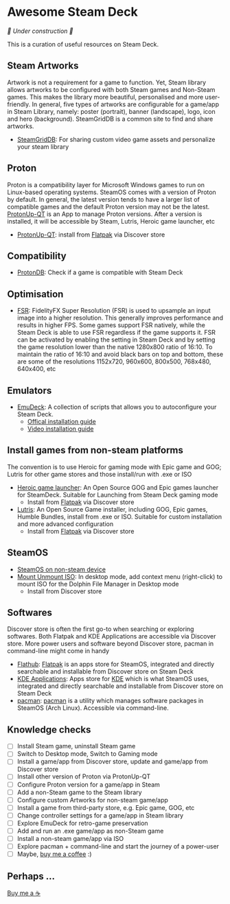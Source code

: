 # Awesome Steam Deck

*🚧 Under construction 🚧*

This is a curation of useful resources on Steam Deck.

## Steam Artworks
Artwork is not a requirement for a game to function. Yet, Steam library allows artworks to be configured with both Steam games and Non-Steam games. This makes the library more beautiful, personalised and more user-friendly. In general, five types of artworks are configurable for a game/app in Steam Library, namely: poster (portrait), banner (landscape), logo, icon and hero (background). SteamGridDB is a common site to find and share artworks.
- [SteamGridDB](https://www.steamgriddb.com/): For sharing custom video game assets and personalize your steam library 

## Proton
Proton is a compatibility layer for Microsoft Windows games to run on Linux-based operating systems. SteamOS comes with a version of Proton by default. In general, the latest version tends to have a larger list of compatible games and the default Proton version may not be the latest. [ProtonUp-QT](https://davidotek.github.io/protonup-qt/) is an App to manage Proton versions. After a version is installed, it will be accessible by Steam, Lutris, Heroic game launcher, etc
- [ProtonUp-QT](https://davidotek.github.io/protonup-qt/): install from [Flatpak](https://flathub.org/apps/details/net.davidotek.pupgui2) via Discover store

## Compatibility 
- [ProtonDB](https://www.protondb.com/): Check if a game is compatible with Steam Deck

## Optimisation
- [FSR](https://en.m.wikipedia.org/wiki/GPUOpen#FidelityFX_Super_Resolution): FidelityFX Super Resolution (FSR) is used to upsample an input image into a higher resolution. This generally improves performance and results in higher FPS. Some games support FSR natively, while the Steam Deck is able to use FSR regardless if the game supports it. FSR can be activated by enabling the setting in Steam Deck and by setting the game resolution lower than the native 1280x800 ratio of 16:10. To maintain the ratio of 16:10 and avoid black bars on top and bottom, these are some of the resolutions 1152x720, 960x600, 800x500, 768x480, 640x400, etc
 
## Emulators
- [EmuDeck](https://www.emudeck.com): A collection of scripts that allows you to autoconfigure your Steam Deck.
  - [Offical installation guide](https://www.emudeck.com/#how_to_install)
  - [Video installation guide](https://m.youtube.com/watch?v=AvzSHxccmIg)

## Install games from non-steam platforms
The convention is to use Heroic for gaming mode with Epic game and GOG; Lutris for other game stores and those install/run with .exe or ISO
- [Heroic game launcher](https://heroicgameslauncher.com/): An Open Source GOG and Epic games launcher for SteamDeck. Suitable for Launching from Steam Deck gaming mode
  - Install from [Flatpak](https://flathub.org/apps/details/com.heroicgameslauncher.hgl) via Discover store
- [Lutris](https://lutris.net/): An Open Source Game installer, including GOG, Epic games, Humble Bundles, install from .exe or ISO. Suitable for custom installation and more advanced configuration
  - Install from [Flatpak](https://flathub.org/apps/details/net.lutris.Lutris) via Discover store

## SteamOS
- [SteamOS on non-steam device](https://m.youtube.com/watch?v=Xr2BO4IPqro)
- [Mount Unmount ISO](https://store.kde.org/p/1414733/): In desktop mode, add context menu (right-click) to mount ISO for the Dolphin File Manager in Desktop mode
  - Install from Discover store

## Softwares
Discover store is often the first go-to when searching or exploring softwares. Both Flatpak and KDE Applications are accessible via Discover store. More power users and software beyond Discover store, pacman in command-line might come in handy
- [Flathub](https://flathub.org/home): [Flatpak](https://flatpak.org/) is an apps store for SteamOS, integrated and directly searchable and installable from Discover store on Steam Deck
- [KDE Applications](https://apps.kde.org/): Apps store for [KDE](https://en.m.wikipedia.org/wiki/KDE_Plasma_5) which is what SteamOS uses, integrated and directly searchable and installable from Discover store on Steam Deck
- [pacman](https://archlinux.org/packages/): [pacman](https://archlinux.org/pacman/) is a utility which manages software packages in SteamOS (Arch Linux). Accessible via command-line.

## Knowledge checks
- [ ] Install Steam game, uninstall Steam game
- [ ] Switch to Desktop mode, Switch to Gaming mode
- [ ] Install a game/app from Discover store, update and game/app from Discover store
- [ ] Install other version of Proton via ProtonUp-QT
- [ ] Configure Proton version for a game/app in Steam
- [ ] Add a non-Steam game to the Steam library
- [ ] Configure custom Artworks for non-steam game/app
- [ ] Install a game from third-party store, e.g. Epic game, GOG, etc
- [ ] Change controller settings for a game/app in Steam library
- [ ] Explore EmuDeck for retro-game preservation 
- [ ] Add and run an .exe game/app as non-Steam game
- [ ] Install a non-steam game/app via ISO
- [ ] Explore pacman + command-line and start the journey of a power-user
- [ ] Maybe, [buy me a coffee](https://github.com/MarcoLeongDev/awesome-steam-deck/blob/main/README.md#perhaps-) :)

## Perhaps ...
[Buy me a ☕️](https://www.buymeacoffee.com/marcoleong)
